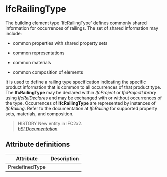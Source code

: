 IfcRailingType
==============
The building element type 'IfcRailingType' defines commonly shared information
for occurrences of railings. The set of shared information may include:  

  

  * common properties with shared property sets
  

  * common representations
  

  * common materials
  

  * common composition of elements
  

  
It is used to define a railing type specification indicating the specific
product information that is common to all occurrences of that product type.
The **IfcRailingType** may be declared within _IfcProject_ or
_IfcProjectLibrary_ using _IfcRelDeclares_ and may be exchanged with or
without occurrences of the type. Occurrences of **IfcRailingType** are
represented by instances of _IfcRailing_. Refer to the documentation at
_IfcRailing_ for supported property sets, materials, and composition.  
> HISTORY New entity in IFC2x2.  
[ _bSI
Documentation_](https://standards.buildingsmart.org/IFC/DEV/IFC4_2/FINAL/HTML/schema/ifcsharedbldgelements/lexical/ifcrailingtype.htm)


Attribute definitions
---------------------
| Attribute      | Description   |
|----------------|---------------|
| PredefinedType |               |

